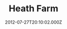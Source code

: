 ---
date: 2012-07-27T20:10:02.000Z
title: Heath Farm
latitude: 51.273717877352226
longitude: -0.2670606082607679
category: checkin
---